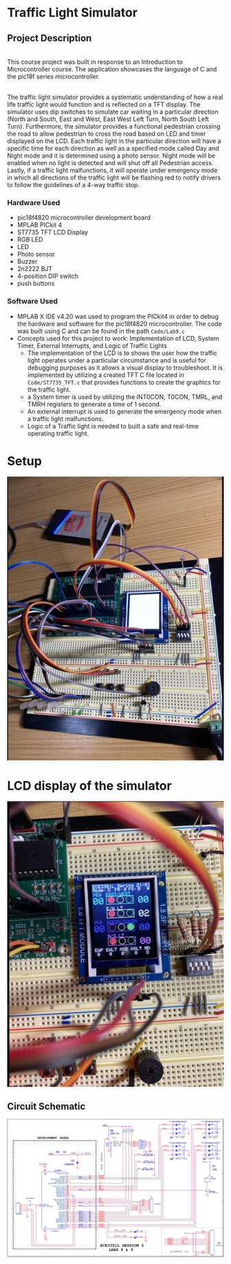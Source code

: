 # Traffic Light Simulator

## Project Description
<br/> This course project was built in response to an Introduction to Microcontroller course. The application showcases the language of C and the pic18f series microcontroller.  </br>

<br/>The traffic light simulator provides a systematic understanding of how a real life traffic light would function and is reflected on a TFT display. The simulator uses dip switches to simulate car waiting in a particular direction (North and South,  East and West, East West Left Turn, North South Left Turn). Furthermore, the simulator provides a functional pedestrian crossing the road to allow pedestrian to cross the road based on LED and timer displayed on the LCD. Each traffic light in the particular direction will have a specific time for each direction as well as a specified mode called Day and Night mode and it is determined using a photo sensor. Night mode will be enabled when no light is detected and will shut off all Pedestrian access. Lastly, if a traffic light malfunctions, it will operate under emergency mode in which all directions of the traffic light will be flashing red to notify drivers to follow the guidelines of a 4-way traffic stop. </br>

### Hardware Used
- pic18f4820 microcontroller development board
- MPLAB PICkit 4
- ST7735 TFT LCD Display
- RGB LED
- LED
- Photo sensor
- Buzzer
- 2n2222 BJT
- 4-position DIP switch
- push buttons

### Software Used 
- MPLAB X IDE v4.20 was used to program the PICkit4 in order to debug the hardware and software for the pic18f4820 microcontroller. The code was built using C and can be found in the path ```Code/Lab9.c```
- Concepts used for this project to work: Implementation of LCD, System Timer, External Interrupts, and Logic of Traffic Lights
  - The implementation of the LCD is to shows the user how the traffic light operates under a particular circumstance and is useful for debugging purposes as it allows a visual display to troubleshoot. It is implemented by utilizing a created TFT C file located in ```Code/ST7735_TFT.c``` that provides functions to create the graphics for the traffic light. 
  - a System timer is used by utilizing the INT0CON, T0CON, TMRL, and TMRH registers to generate a time of 1 second. 
  - An external interrupt is used to generate the emergency mode when a traffic light malfunctions.
  - Logic of a Traffic light is needed to built a safe and real-time operating traffic light. 

# Setup
![](Code/circuitsetup.PNG)

# LCD display of the simulator
![](Code/circuitsetup2.PNG)

## Circuit Schematic
![](Code/trafficschem.PNG)
